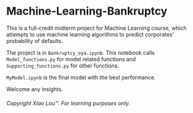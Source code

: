 # Machine-Learning-Bankruptcy

This is a full-credit midterm project for Machine Learning course, which attempts to use machine learning algorithms to predict corporates' probability of defaults. 

The project is in ``Bankruptcy_oya.ipynb``. This notebook calls ``Model_functions.py`` for model related functions and ``Supporting_functions.py`` for other functions. 

``MyModel.ipynb`` is the final model with the best performance. 

Welcome any insights. 

###### Copyright Xiao Lou™. For learning purposes only. 

